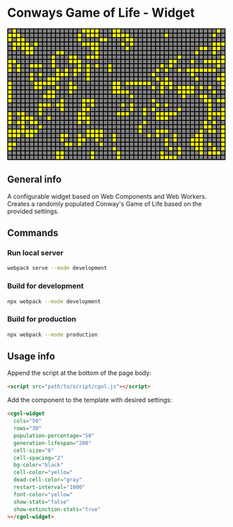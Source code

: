 # Conways Game of Life - Widget

![Widget in action](src/../display.png)

## General info

A configurable widget based on Web Components and Web Workers. Creates a randomly populated Conway's Game of Life based on the provided settings.

## Commands

### Run local server

```bash
webpack serve --mode development
```
### Build for development
```bash
npx webpack --mode development
```

### Build for production
```bash
npx webpack --mode production
```

## Usage info

Append the script at the bottom of the page body:

```html
<script src="path/to/script/cgol.js"></script>
```

Add the component to the template with desired settings:

```html
<cgol-widget
  cols="50"
  rows="30"
  population-percentage="50"
  generation-lifespan="200"
  cell-size="8"
  cell-spacing="2"
  bg-color="black"
  cell-color="yellow"
  dead-cell-color="gray"
  restart-interval="1000"
  font-color="yellow"
  show-stats="false"
  show-extinction-stats="true"
></cgol-widget>
```
